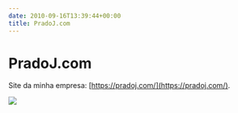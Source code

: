 ```yaml
---
date: 2010-09-16T13:39:44+00:00
title: PradoJ.com
---
```


# PradoJ.com

Site da minha empresa: [https://pradoj.com/](https://pradoj.com/).

[![](assets/images/pradoj/logo-800x300-transparente.png)](https://pradoj.com)



